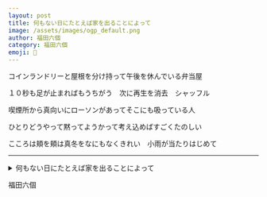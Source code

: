 ```yaml
---
layout: post
title: 何もない日にたとえば家を出ることによって
image: /assets/images/ogp_default.png
author: 福田六個
category: 福田六個
emoji: 🦟
---
```


<div class="tanka-area"><div class="tanka">
<p>コインランドリーと屋根を分け持って午後を休んでいる弁当屋</p>
<p>１０秒も足が止まればもうちがう　次に再生を消去　シャッフル</p>
<p>喫煙所から真向いにローソンがあってそこにも吸っている人</p>
<p>ひとりどうやって黙ってようかって考え込めばすごくたのしい</p>
<p>こころは頬を頬は真冬をなにもなくきれい　小雨が当たりはじめて</p></div></div>

---

<details><summary>何もない日にたとえば家を出ることによって</summary>
コインランドリーと屋根を分け持って午後を休んでいる弁当屋<br/>
１０秒も足が止まればもうちがう　次に再生を消去　シャッフル<br/>
喫煙所から真向いにローソンがあってそこにも吸っている人<br/>
ひとりどうやって黙ってようかって考え込めばすごくたのしい<br/>
こころは頬を頬は真冬をなにもなくきれい　小雨が当たりはじめて<br/>
</details>

福田六個
